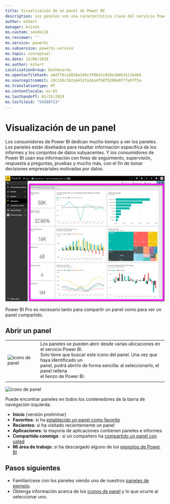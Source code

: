 ```yaml
---
title: Visualización de un panel de Power BI
description: Los paneles son una característica clave del servicio Power BI, obtenga información sobre cómo abrir y ver un panel.
author: mihart
manager: kvivek
ms.custom: seodec18
ms.reviewer: ''
ms.service: powerbi
ms.subservice: powerbi-service
ms.topic: conceptual
ms.date: 12/06/2018
ms.author: mihart
LocalizationGroup: Dashboards
ms.openlocfilehash: a4dff6ca2020a349c3f06e5c828e186b3e11bdb6
ms.sourcegitcommit: c8c126c1b2ab4527a16a4fb8f5208e0f7fa5ff5a
ms.translationtype: HT
ms.contentlocale: es-ES
ms.lasthandoff: 01/15/2019
ms.locfileid: "54288713"
---
```

# <a name="view-a-dashboard"></a>Visualización de un panel
Los consumidores de Power BI dedican mucho tiempo a ver los paneles. Los paneles están diseñados para resaltar información específica de los informes y los conjuntos de datos subyacentes. Y los consumidores de Power BI usan esa información con fines de seguimiento, supervisión, respuesta a preguntas, pruebas y mucho más, con el fin de tomar decisiones empresariales motivadas por datos.

![panel](media/end-user-dashboard-open/power-bi-new-dash.png)


Power BI Pro es necesario tanto para compartir un panel como para ver un panel compartido.

## <a name="open-a-dashboard"></a>Abrir un panel



|              |         |
|------------|--------------------------------|
|![icono de panel](media/end-user-dashboard-open/power-bi-dashboard-icon.png)      |Los paneles se pueden abrir desde varias ubicaciones en el servicio Power BI. <br> Solo tiene que buscar este icono del panel. Una vez que haya identificado un <br>panel, podrá abrirlo de forma sencilla: al seleccionarlo, el panel rellena <br>el lienzo de Power BI. |
|                    |          |

![icono de panel](media/end-user-dashboard-open/opendash.gif)


Puede encontrar paneles en todos los contenedores de la barra de navegación izquierda. 
- **Inicio** (versión preliminar)
- **Favoritos**: si ha [establecido un panel como favorito](end-user-favorite.md)
- **Recientes**: si ha visitado recientemente un panel
- **Aplicaciones**: la mayoría de aplicaciones contienen paneles e informes
- **Compartido conmigo** : si un compañero ha [compartido un panel con usted](end-user-shared-with-me.md)
- **Mi área de trabajo**: si ha descargado alguno de los [ejemplos de Power BI](../sample-datasets.md)


## <a name="next-steps"></a>Pasos siguientes
* Familiarícese con los paneles viendo uno de nuestros [paneles de ejemplo](../sample-tutorial-connect-to-the-samples.md).
* Obtenga información acerca de los [iconos de panel](end-user-tiles.md) y lo que ocurre al seleccionar uno.